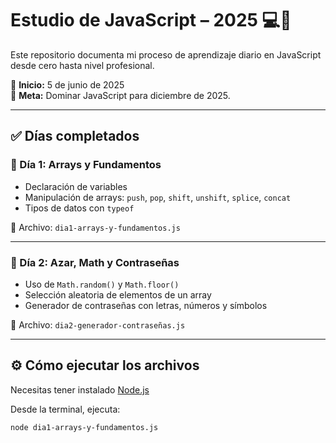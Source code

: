 # Estudio de JavaScript – 2025 💻🚀

Este repositorio documenta mi proceso de aprendizaje diario en JavaScript desde cero hasta nivel profesional.

📅 **Inicio:** 5 de junio de 2025  
🎯 **Meta:** Dominar JavaScript para diciembre de 2025.

---

## ✅ Días completados

### 🔹 Día 1: Arrays y Fundamentos
- Declaración de variables
- Manipulación de arrays: `push`, `pop`, `shift`, `unshift`, `splice`, `concat`
- Tipos de datos con `typeof`

📄 Archivo: `dia1-arrays-y-fundamentos.js`

---

### 🔹 Día 2: Azar, Math y Contraseñas
- Uso de `Math.random()` y `Math.floor()`
- Selección aleatoria de elementos de un array
- Generador de contraseñas con letras, números y símbolos

📄 Archivo: `dia2-generador-contraseñas.js`

---

## ⚙️ Cómo ejecutar los archivos

Necesitas tener instalado [Node.js](https://nodejs.org)

Desde la terminal, ejecuta:
```bash
node dia1-arrays-y-fundamentos.js
